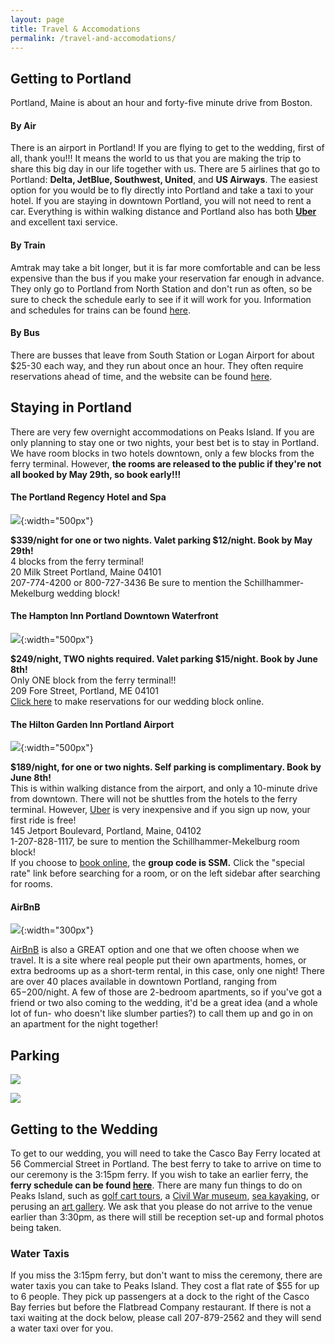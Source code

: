 ```yaml
---
layout: page
title: Travel & Accomodations
permalink: /travel-and-accomodations/
---
```


## Getting to Portland 

Portland, Maine is about an hour and forty-five minute drive from Boston. 

#### By Air
There is an airport in Portland! If you are flying to get to the wedding, first of all, thank you!!! It means the world to us that you are making the trip to share this big day in our life together with us. There are 5 airlines that go to Portland: **Delta, JetBlue, Southwest, United**, and **US Airways**. The easiest option for you would be to fly directly into Portland and take a taxi to your hotel. If you are staying in downtown Portland, you will not need to rent a car. Everything is within walking distance and Portland also has both **[Uber](https://www.uber.com/invite/0saxs)** and excellent taxi service. 

#### By Train

Amtrak may take a bit longer, but it is far more comfortable and can be less expensive than the bus if you make your reservation far enough in advance. They only go to Portland from North Station and don't run as often, so be sure to check the schedule early to see if it will work for you. Information and schedules for trains can be found [here](http://www.amtrak.com/home).

#### By Bus

There are busses that leave from South Station or Logan Airport for about $25-30 each way, and they run about once an hour. They often require reservations ahead of time, and the website can be found [here](http://concordcoachlines.com).




## Staying in Portland
There are very few overnight accommodations on Peaks Island. If you are only planning to stay one or two nights, your best bet is to stay in Portland. We have room blocks in two hotels downtown, only a few blocks from the ferry terminal. However, **the rooms are released to the public if they're not all booked by May 29th, so book early!!!**

#### The Portland Regency Hotel and Spa

![](/img/portland_regency.JPG){:width="500px"}

  **$339/night for one or two nights. Valet parking $12/night. Book by May 29th!**  
  4 blocks from the ferry terminal!  
  20 Milk Street Portland, Maine 04101  
  207-774-4200 or 800-727-3436 Be sure to mention the Schillhammer-Mekelburg wedding block!  



#### The Hampton Inn Portland Downtown Waterfront

![](/img/hampton_inn.JPG){:width="500px"}

  **$249/night, TWO nights required. Valet parking $15/night. Book by June 8th!**  
  Only ONE block from the ferry terminal!!  
  209 Fore Street, Portland, ME 04101  
  [Click here](http://hamptoninn.hilton.com/en/hp/groups/personalized/P/PWMDTHX-SMW-20160708/index.jhtml?WT.mc_id=POG) to make reservations for our wedding block online.  



#### The Hilton Garden Inn Portland Airport

![](/img/hilton_garden_inn.JPG){:width="500px"}

  **$189/night, for one or two nights. Self parking is complimentary. Book by June 8th!**  
  This is within walking distance from the airport, and only a 10-minute drive from downtown. There will not be shuttles from the hotels to the ferry terminal. However, [Uber](https://www.uber.com/invite/0saxs) is very inexpensive and if you sign up now, your first ride is free!  
  145 Jetport Boulevard, Portland, Maine, 04102  
  1-207-828-1117, be sure to mention the Schillhammer-Mekelburg room block!  
  If you choose to [book online](http://hiltongardeninn3.hilton.com/en/hotels/maine/hilton-garden-inn-portland-airport-PWMPAGI/index.html), the **group code is SSM.** Click the "special rate" link before searching for a room, or on the left sidebar after searching for rooms.  



#### AirBnB

![](/img/airbnb.PNG){:width="300px"}

[AirBnB](https://www.airbnb.com/s/Portland--ME--United-States?checkin=07%2F09%2F2016&checkout=07%2F10%2F2016&guests=&zoom=15&search_by_map=true&sw_lat=43.64853228719109&sw_lng=-70.26805522256291&ne_lat=43.672880266453184&ne_lng=-70.25659682565129&ss_id=x19ew8y0) is also a GREAT option and one that we often choose when we travel. It is a site where real people put their own apartments, homes, or extra bedrooms up as a short-term rental, in this case, only one night! There are over 40 places available in downtown Portland, ranging from $65-$200/night. A few of those are 2-bedroom apartments, so if you've got a friend or two also coming to the wedding, it'd be a great idea (and a whole lot of fun- who doesn't like slumber parties?) to call them up and go in on an apartment for the night together!


## Parking

![](/img/parking1.jpg)

![](/img/parking2.jpg)

## Getting to the Wedding

To get to our wedding, you will need to take the Casco Bay Ferry located at 56 Commercial Street in Portland. The best ferry to take to arrive on time to our ceremony is the 3:15pm ferry. If you wish to take an earlier ferry, the **ferry schedule can be found [here](http://www.cascobaylines.com/schedules/peaks-island-schedule/summer/)**. There are many fun things to do on Peaks Island, such as [golf cart tours](http://www.peaksislandtours.com/), a [Civil War museum](http://www.eighthmaine.com/), [sea kayaking](http://www.maineislandkayak.com/), or perusing an [art gallery](http://www.richardboydartgallery.com/). We ask that you please do not arrive to the venue earlier than 3:30pm, as there will still be reception set-up and formal photos being taken. 

### Water Taxis

If you miss the 3:15pm ferry, but don't want to miss the ceremony, there are water taxis you can take to Peaks Island. They cost a flat rate of $55 for up to 6 people. They pick up passengers at a dock to the right of the Casco Bay ferries but before the Flatbread Company restaurant. If there is not a taxi waiting at the dock below, please call 207-879-2562 and they will send a water taxi over for you.
